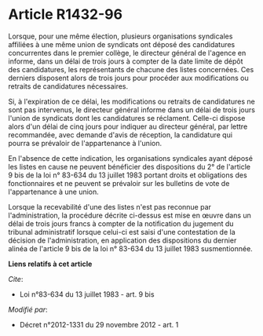 # Article R1432-96

Lorsque, pour une même élection, plusieurs organisations syndicales affiliées à une même union de syndicats ont déposé des
candidatures concurrentes dans le premier collège, le directeur général de l'agence en informe, dans un délai de trois jours
à compter de la date limite de dépôt des candidatures, les représentants de chacune des listes concernées. Ces derniers
disposent alors de trois jours pour procéder aux modifications ou retraits de candidatures nécessaires. 

Si, à l'expiration de ce délai, les modifications ou retraits de candidatures ne sont pas intervenus, le directeur général
informe dans un délai de trois jours l'union de syndicats dont les candidatures se réclament. Celle-ci dispose alors d'un
délai de cinq jours pour indiquer au directeur général, par lettre recommandée, avec demande d'avis de réception, la
candidature qui pourra se prévaloir de l'appartenance à l'union. 

En l'absence de cette indication, les organisations syndicales ayant déposé les listes en cause ne peuvent bénéficier des
dispositions du 2° de l'article 9 bis de la loi n° 83-634 du 13 juillet 1983 portant droits et obligations des fonctionnaires
et ne peuvent se prévaloir sur les bulletins de vote de l'appartenance à une union. 

Lorsque la recevabilité d'une des listes n'est pas reconnue par l'administration, la procédure décrite ci-dessus est mise en
œuvre dans un délai de trois jours francs à compter de la notification du jugement du tribunal administratif lorsque celui-ci
est saisi d'une contestation de la décision de l'administration, en application des dispositions du dernier alinéa de
l'article 9 bis de la loi n° 83-634 du 13 juillet 1983 susmentionnée.

**Liens relatifs à cet article**

_Cite_:

  - Loi n°83-634 du 13 juillet 1983 - art. 9 bis

_Modifié par_:

  - Décret n°2012-1331 du 29 novembre 2012 - art. 1
